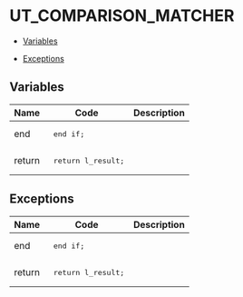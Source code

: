 # UT_COMPARISON_MATCHER




- [Variables](#variables)

- [Exceptions](#exceptions)




## Variables<a name="variables"></a>

Name | Code | Description
--- | --- | ---
end | <pre>  end if;</pre> | 
return | <pre>  return l_result;</pre> | 



## Exceptions<a name="exceptions"></a>

Name | Code | Description
--- | --- | ---
end | <pre>  end if;</pre> | 
return | <pre>  return l_result;</pre> | 




 
